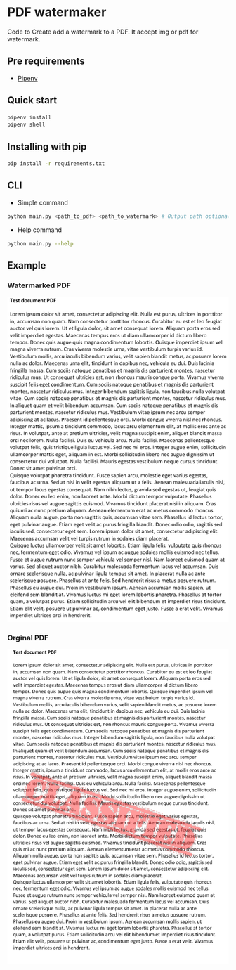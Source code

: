 # PDF watermaker

Code to Create add a watermark to a PDF. It accept img or pdf for watermark.

## Pre requirements

- [Pipenv](https://pipenv-es.readthedocs.io/es/latest/)

## Quick start

```sh
pipenv install
pipenv shell
```

## Installing with pip

```sh
pip install -r requirements.txt
```

## CLI

- Simple command

```sh
python main.py <path_to_pdf> <path_to_watermark> # Output path optional
```

- Help command

```sh
python main.py --help
```

## Example

### Watermarked PDF

![Alt text](./pdf_in.png?raw=true "original pdf")

### Orginal PDF

![Alt text](./pdf_out.png?raw=true "watermarked pdf")
